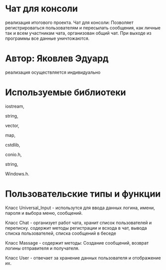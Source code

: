 # Чат для консоли
реализация итогового проекта.
Чат для консоли:
Позволяет регистрироваться пользователям и пересылать сообщения, как личные так и всем участникам чата, организован общий чат.
При выходе из программы все данные уничтожаются.
# Автор: Яковлев Эдуард
реализация осуществляется индивидуально
# Используемые библиотеки

iostream,

string,

vector,

map,

cstdlib,

conio.h,

string,

Windows.h.
# Пользовательские типы и функции
Класс Universal_Input - использутся для ввода данных логина, имени, пароля и выбора меню, сообщений. 

Класс Chat - организует работ чата, хранит список пользователей и переписку.
содержит методы регистрации и всхода в чат, вывода списка пользователей, списка сообщений в беседе

Класс Massage - содержит методы: Создание сообщений, возврат логины отправителя и получателя.

Класс User - отвечает за хранение данных пользователя и отображение их.


